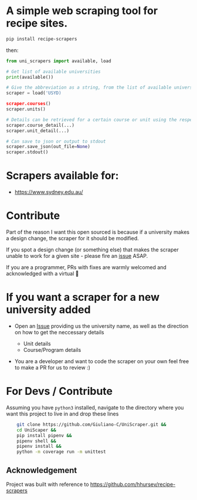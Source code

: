 # A simple web scraping tool for recipe sites.

```bash
pip install recipe-scrapers
```

then:

```python
from uni_scrapers import available, load

# Get list of available universities
print(available())

# Give the abbreviation as a string, from the list of available universities
scraper = load('USYD)

scraper.courses()
scraper.units()

# Details can be retrieved for a certain course or unit using the respective kwargs
scraper.course_detail(...)
scraper.unit_detail(...)

# Can save to json or output to stdout
scraper.save_json(out_file=None)
scraper.stdout()
```

# Scrapers available for:

- https://www.sydney.edu.au/

# Contribute

Part of the reason I want this open sourced is because if a university makes a design change, the scraper for it should be modified.

If you spot a design change (or something else) that makes the scraper unable to work for a given site - please fire an [issue](https://github.com/Giuliano-C/UniScraper/issues/new?assignees=&labels=&template=bug_report.md&title=) ASAP.

If you are a programmer, PRs with fixes are warmly welcomed and acknowledged with a virtual :beer:


# If you want a scraper for a new university added

- Open an [Issue](https://github.com/Giuliano-C/UniScraper/issues/new?assignees=&labels=&template=new_scraper.md&title=) providing us the university name, as well as the direction on how to get the neccessary details

    - Unit details
    - Course/Program details

- You are a developer and want to code the scraper on your own feel free to make a PR for us to review :)

# For Devs / Contribute

Assuming you have ``python3`` installed, navigate to the directory where you want this project to live in and drop these lines

```bash
    git clone https://github.com/Giuliano-C/UniScraper.git &&
    cd UniScaper &&
    pip install pipenv &&
    pipenv shell &&
    pipenv install &&
    python -m coverage run -m unittest
```

## Acknowledgement

Project was built with reference to https://github.com/hhursev/recipe-scrapers